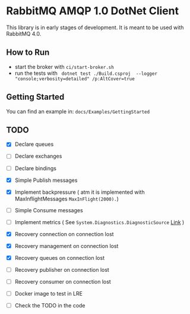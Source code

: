 # RabbitMQ AMQP 1.0 DotNet Client


This library is in early stages of development.
It is meant to be used with RabbitMQ 4.0.

## How to Run
- start the broker with `ci/start-broker.sh`
- run the tests with ` dotnet test ./Build.csproj  --logger "console;verbosity=detailed" /p:AltCover=true`

## Getting Started
You can find an example in: `docs/Examples/GettingStarted`


## TODO

- [x] Declare queues
- [ ] Declare exchanges
- [ ] Declare bindings
- [x] Simple Publish messages
- [x] Implement backpressure ( atm it is implemented with MaxInflightMessages `MaxInFlight(2000).`)
- [ ] Simple Consume messages
- [ ] Implement metrics ( See `System.Diagnostics.DiagnosticSource` [Link](https://learn.microsoft.com/en-us/dotnet/core/diagnostics/metrics-instrumentation) )
- [x] Recovery connection on connection lost
- [x] Recovery management on connection lost
- [x] Recovery queues on connection lost
- [ ] Recovery publisher on connection lost
- [ ] Recovery consumer on connection lost
- [ ] Docker image to test in LRE 
- [ ] Check the TODO in the code


